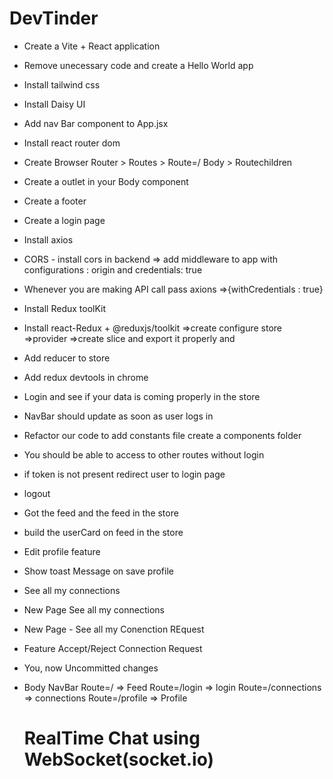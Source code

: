 # DevTinder

- Create a Vite + React application
- Remove unecessary code and create a Hello World app
- Install tailwind css
- Install Daisy UI
- Add nav Bar component to App.jsx
- Install react router dom
- Create Browser Router > Routes > Route=/ Body > Routechildren
- Create a outlet in your Body component
- Create a footer
- Create a login page

- Install axios
- CORS - install cors in backend => add middleware to app with configurations : origin and credentials: true
- Whenever you are making API call pass axions =>{withCredentials : true}
- Install Redux toolKit
- Install react-Redux + @reduxjs/toolkit =>create configure store =>provider =>create slice and export it properly and  
- Add reducer to store
- Add redux devtools in chrome
- Login and see if your data is coming properly in the store
- NavBar should update as soon as user logs in
- Refactor our code to add constants file create a components folder
- You should be able to access to other routes without login
- if token is not present redirect user to login page
- logout
- Got the feed and the feed in the store
- build the userCard on feed in the store
- Edit profile feature
- Show toast Message on save profile
- See all my connections
- New Page See all my connections
- New Page - See all my Conenction REquest
- Feature Accept/Reject Connection Request
- You, now Uncommitted changes


- Body
  NavBar
  Route=/ => Feed
  Route=/login => login
  Route=/connections => connections
  Route=/profile => Profile

  # RealTime Chat using WebSocket(socket.io)
